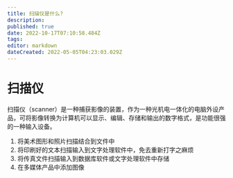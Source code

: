 ```yaml
---
title: 扫描仪是什么?
description: 
published: true
date: 2022-10-17T07:10:58.484Z
tags: 
editor: markdown
dateCreated: 2022-05-05T04:23:03.029Z
---
```


# 扫描仪
扫描仪（scanner）是一种捕获影像的装置，作为一种光机电一体化的电脑外设产品，可将影像转换为计算机可以显示、编辑、存储和输出的数字格式，是功能很强的一种输入设备。

1. 将美术图形和照片扫描结合到文件中
2. 将印刷好的文本扫描输入到文字处理软件中，免去重新打字之麻烦
3. 将传真文件扫描输入到数据库软件或文字处理软件中存储
4. 在多媒体产品中添加图像
